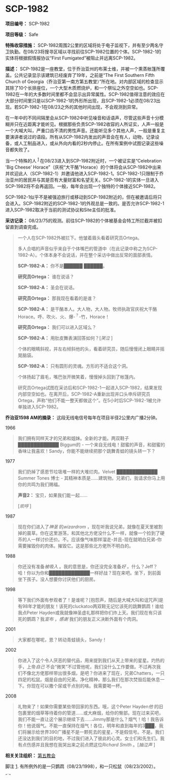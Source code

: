 # SCP-1982
                        


**项目编号：** SCP-1982

**项目等级：** Safe

**特殊收容措施：** SCP-1982周围2公里的区域将处于电子监视下，并有至少两名守卫执勤。在08/23将搜寻区域以寻找前往SCP-1982位置的个体。SCP-1982-1的实体将根据假情报协议“First Fumigated”被阻止并远离SCP-1982。

**描述：** SCP-1982是一座教堂，位于乔治亚州的布莱士维，并被一个熏蒸帐篷所覆盖。公共记录显示该建筑已经废弃了19年，之前是“The First Southern Fifth Church of Georgia（乔治亚第一南方第五教堂）”所在地。对内部区域的检查显示其除了10个长排座位，一个大型木质燃烧炉，和一个祭坛之外空空如也。SCP-1982在一年的大多数时间里都不会显示出异常属性。SCP-1982值得注意的效应在大部分时间里只是以SCP-1982-1的外形所出现，且SCP-1982-1必须在08/23出现。若SCP-1982-1在08/23之外的其他时间出现，不会观测到异常。

在一年中的不同间隔里会从SCP-1982中听见噪音和话语声，尽管这些声音十分模糊并只在近距离才能听见。根据那些负责SCP-1982收容的人所证实，人声一般是一个大喊大叫，严重口齿不清的男性声音。还能听见多个其他人声，一般是重复主要演讲者说过的语段。所有从SCP-1982内发出的声音会在有人，动物，记录设备，或人工制品进入，或从外向内看的2秒内停止。在所有案例中试图记录这些噪音都失败了。

当一个特殊的人<sup class='footnoteref'>
 <a shape='rect' class='footnoteref' id='footnoteref-1' href='javascript:;' onclick='WIKIDOT.page.utils.scrollToReference(&apos;footnote-1&apos;)'>1</a>
</sup>在08/23进入到SCP-1982附近时，一个被证实是“Celebration 'Big Cheese' Horace”（庆祝“大干酪”Horace）的个体将会从SCP-1982中出来并欢迎此人（SCP-1982-1）并邀请他进入SCP-1982-1。SCP-1982-1只限制于乔治亚州的居民并与其是否有大量财富和名望无关。SCP-1982-1的实体一旦进入SCP-1982将不会再返回。一般，每年会出现一个独特的个体接近SCP-1982。

SCP-1982-1似乎不是被强迫旅行或移动到SCP-1982附近的，但在被邀请后将只会进入。SCP-1982附近的SCP-1982-1的外观总是一致的。是否允许SCP-1982-1进入SCP-1982取决于当前的测试协议和Site主任的批准。

**采访记录：** 08/23/75的观测。前往SCP-1982的个体被基金会特工所拦截并被扣留直到调查完成。


> 一个人在SCP-1982外被拦下。他皱着眉头看着研究员Ortega。
> 
> 多人合唱的声音似乎来自于个体嘴巴的管道中（在此记录中称之为SCP-1982-A）。个体本身不会说话，并在整个采访中做出反常的面部表情。
> 
> **SCP-1982-A：** 你不是██████ ██████。
> 
> **研究员Ortega：** 谁在说话？
> 
> **SCP-1982-A：** 圣会在说话。
> 
> **研究员Ortega：** 那我现在看着的是谁？
> 
> **SCP-1982-A：** 是干酪本人。大人物，大人物。牧师执政官庆祝大干酪Horace。呼、吹火、火、爆-<sup>&#65311;</sup>-竹，Horace！
> 
> **研究员Ortega：** 我们可以进入区域么？
> 
> **SCP-1982-A：** 用肚皮舞表演回答如何？[*哭泣* ]
> 
> 个体的眼睛斜视，并左右倾斜他的头，看着研究员，随后慢慢闭上眼睛并摇晃脑袋。
> 
> **SCP-1982-A：** 只有圆形的灵魂。方形的不适合这个洞。
> 
> 个体扬起了眉毛，嘴巴张开微笑着，慢慢掉头回到了帐篷内。
> 
> 研究员Ortega试图在采访后和SCP-1982-1一起进入SCP-1982，结果发现内部空空如也。在离开后，SCP-1982-A重新出现并口头申斥研究员Ortega，声称“他们不能一整天都做这个”。在5小时后SCP-1982-1被允许单独进入SCP-1982。
> 

**乔治亚1598 AM的摘录：** 这段无线电信号每年在项目半径2公里内广播2分钟。

1966


> 我们拥有同样天才的兄弟和姐妹。全新的才能。两双鞋子█████████████ Biggum的 - 一个来自无线电！甜蜜的声音，和甜蜜的香味让我喜欢！Sandy，你能不能继续把那个跳舞青蛙的镜头转一下？
> 

1977


> 我们扔掉了感恩节垃圾堆一样的大堆烂肉。Velvet █████████████ Summer Tones 博士 - 其精神本质是……建筑物。兄弟们，我请求你马上用你的共鸣为我们赐福。
> 
> **声音2：** 宝贝，如果我们能一起……
> 
> [*欢呼* ]
> 

1987


> 现在你们进入了*神圣* 的*wizardrom* ，现在听我说兄弟，就像在夏天里被割掉的晨草。你在这里游荡，和其他北方佬没什么不一样，就像一个捡到了硬币的人一样讨价还价。不。应该像气味那样溜走-并且-现在就明白兄弟-你需要摧毁你的肉体。摧毁它。这是那些北方佬所不明白的。
> 

1988


> 你还没有准备*被吸入* 。我的意思是，你还没完全准备*好* 。什么？Jeff？哈！你以为你和█████████████一样好战？现在来吧。坐下，到前面坐下孩子。没人想要你讨厌他们的厨房。
> 

1998


> 等下我们外面有参观者了！是谁呢？[抱怨声，随后是大喊大叫和诅咒声]是有98年才能的朋友！该死的cluckatoo两双鞋无记忆该死的跳舞鹦鹉！谁给我点Peter Hayden或我就像神圣虚礼那样把你们炸上天。我们现在有只该死的鹦鹉？我*宣布* ，*感谢* 我们的朋友正义决断外面有个肉洞。
> 

2001


> 大家都在哪呢，恩？转动青蛙镜头，Sandy！
> 

2002


> 你进入了这个令人厌恶的替代品，用来提到我们从天上带来的星星。灼热的手，上帝*自己* 不会“微笑”不过管他呢，我们没什么工作要做。不过再次我们不像北方佬那样带出很多烟，是吧？你进来了现在，兄弟Chatters，一只四足的松鼠。烟是自由的兄弟。净化精神，那么我们在那次焚毁后能休息一下。你现在可以撒个尿或干点别的啥。我需要喝一杯。
> 

2008


> 礼物来了！如果你需要某些带回家的东西。哦，这个Peter Hayden*他* 的旧包裹里的烟草等待着你的管道……或大麻烟，给你的臀部。现在过来买吧，我们不能一直让这个展示继续下去……Jimmy那是什么？烟气！哈！我告诉你！他说烟气。不能一直保持在烟气！各位，明年和直到每年的3███，我们将展示给世界390广播星不是一颗死去的星星，不是假信号。不是。我们还没达到我们的目的地，不过我们进入了彼此的心灵。女士们和先生们。我有点伤感并且我想在我哭出来之前点燃这位*Richard Smith*  。[*抽泣声* ]
> 


**相关关注组织：** [第五教会](/fifthist-hub)



脚注
<a shape='rect' href='javascript:;' onclick='WIKIDOT.page.utils.scrollToReference(&apos;footnoteref-1&apos;)'>1</a>. 有所例外的是一只鹦鹉（08/23/1998），和一只松鼠（08/23/2002）。

<div style='clear:both; height: 0px; font-size: 1px' />


« [SCP-1981](/scp-1981) | SCP-1982 | [SCP-1983](/scp-1983) »





                    